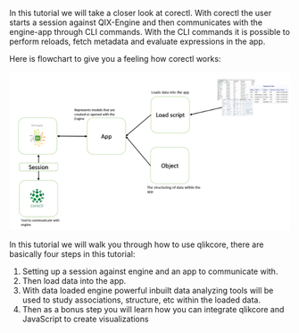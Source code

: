 In this tutorial we will take a closer look at corectl. With corectl the user starts a session against QIX-Engine and then communicates with the engine-app through CLI commands. With the CLI commands it is possible to perform reloads, fetch metadata and evaluate expressions in the app. 
<br>

Here is flowchart to give you a feeling how corectl works:

![Concept](assets/corectl-concept.png)


In this tutorial we will walk you through how to use qlikcore, there are basically four steps in this tutorial:
1.	Setting up a session against engine and an app to communicate with. 
2.	Then load data into the app.
3.	With data loaded engine powerful inbuilt data analyzing tools will be used to study  associations, structure, etc within the loaded data.
4.	Then as a bonus step you will learn how you can integrate qlikcore and JavaScript to create visualizations 

